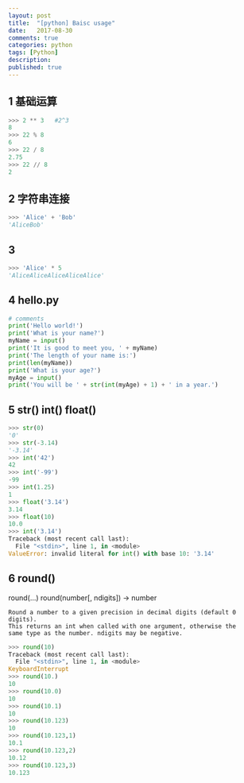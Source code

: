 ```yaml
---
layout: post
title:  "[python] Baisc usage"
date:   2017-08-30
comments: true
categories: python
tags: [Python]
description:
published: true
---
```



## 1 基础运算

```python
>>> 2 ** 3   #2^3
8
>>> 22 % 8
6
>>> 22 / 8
2.75
>>> 22 // 8
2
```


## 2 字符串连接

```python
>>> 'Alice' + 'Bob'
'AliceBob'
```

## 3

```python
>>> 'Alice' * 5
'AliceAliceAliceAliceAlice'
```


## 4 hello.py

```python
# comments
print('Hello world!')
print('What is your name?')
myName = input()
print('It is good to meet you, ' + myName)
print('The length of your name is:')
print(len(myName))
print('What is your age?')
myAge = input()
print('You will be ' + str(int(myAge) + 1) + ' in a year.')
```


## 5 str() int() float()

```python
>>> str(0)
'0'
>>> str(-3.14)
'-3.14'
>>> int('42')
42
>>> int('-99')
-99
>>> int(1.25)
1
>>> float('3.14')
3.14
>>> float(10)
10.0
>>> int('3.14')
Traceback (most recent call last):
  File "<stdin>", line 1, in <module>
ValueError: invalid literal for int() with base 10: '3.14'
```


## 6 round()


round(...)
    round(number[, ndigits]) -> number

    Round a number to a given precision in decimal digits (default 0 digits).
    This returns an int when called with one argument, otherwise the
    same type as the number. ndigits may be negative.

```python
>>> round(10)
Traceback (most recent call last):
  File "<stdin>", line 1, in <module>
KeyboardInterrupt
>>> round(10.)
10
>>> round(10.0)
10
>>> round(10.1)
10
>>> round(10.123)
10
>>> round(10.123,1)
10.1
>>> round(10.123,2)
10.12
>>> round(10.123,3)
10.123
```
